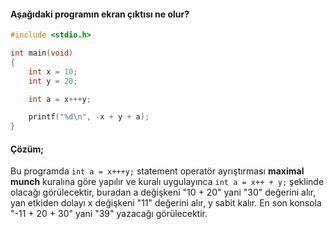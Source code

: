 #### Aşağıdaki programın ekran çıktısı ne olur? 

```C
#include <stdio.h>

int main(void)
{
	int x = 10;
	int y = 20;

	int a = x+++y;

	printf("%d\n", -x + y + a);
}
```

#### Çözüm;

Bu programda `int a = x+++y;` statement operatör ayrıştırması **maximal munch** kuralına göre yapılır ve kuralı uygulayınca `int a = x++ + y;` şeklinde olacağı görülecektir, buradan a değişkeni "10 + 20" yani "30" değerini alır, yan etkiden dolayı x değişkeni "11" değerini alır, y sabit kalır.
En son konsola "-11 + 20 + 30" yani "39" yazacağı görülecektir.

